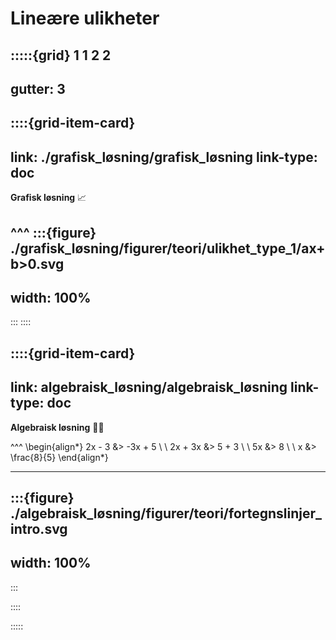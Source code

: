 # Lineære ulikheter

:::::{grid} 1 1 2 2
---
gutter: 3
---

::::{grid-item-card}
---
link: ./grafisk_løsning/grafisk_løsning
link-type: doc
---
**Grafisk løsning** 📈

^^^
:::{figure} ./grafisk_løsning/figurer/teori/ulikhet_type_1/ax+b>0.svg
---
width: 100%
---
:::
::::

::::{grid-item-card}
---
link: algebraisk_løsning/algebraisk_løsning
link-type: doc
---
**Algebraisk løsning** ✍🏼

^^^
\begin{align*}
    2x - 3 &> -3x + 5 \\
    \\
    2x + 3x &> 5 + 3 \\
    \\
    5x &> 8 \\
    \\
    x &> \frac{8}{5}
\end{align*}

---

:::{figure} ./algebraisk_løsning/figurer/teori/fortegnslinjer_intro.svg
---
width: 100%
---
:::

::::

:::::

